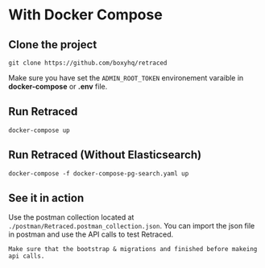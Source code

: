 # With Docker Compose

## Clone the project

`git clone https://github.com/boxyhq/retraced`

Make sure you have set the `ADMIN_ROOT_TOKEN` environement varaible in **docker-compose** or **.env** file.

## Run Retraced

`docker-compose up`

## Run Retraced (Without Elasticsearch)

`docker-compose -f docker-compose-pg-search.yaml up`

## See it in action

Use the postman collection located at `./postman/Retraced.postman_collection.json`.
You can import the json file in postman and use the API calls to test Retraced.

`Make sure that the bootstrap & migrations and finished before makeing api calls.`